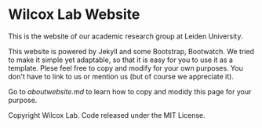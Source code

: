 # Wilcox Lab Website

This is the website of our academic research group at Leiden University.

This website is powered by Jekyll and some Bootstrap, Bootwatch. We tried to make it simple yet adaptable, so that it is easy for you to use it as a template. Plese feel free to copy and modify for your own purposes. You don't have to link to us or mention us (but of course we appreciate it).

Go to _aboutwebsite.md_ to learn how to copy and modidy this page for your purpose.

Copyright Wilcox Lab. Code released under the MIT License.
